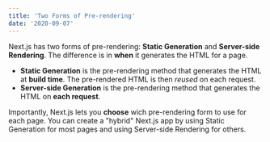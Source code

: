 ```yaml
---
title: 'Two Forms of Pre-rendering'
date: '2020-09-07'
---
```


Next.js has two forms of pre-rendering: **Static Generation** and **Server-side Rendering**. The difference is in **when** it generates the HTML for a page.

- **Static Generation** is the pre-rendering method that generates the HTML at **build time**. The pre-rendered HTML is then _reused_ on each request.
- **Server-side Generation** is the pre-rendering method that generates the HTML on **each request**.

Importantly, Next.js lets you **choose** wich pre-rendering form to use for each page. You can create a "hybrid" Next.js app by using Static Generation for most pages and using Server-side Rendering for others.
